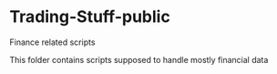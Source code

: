 # Trading-Stuff-public
Finance related scripts

This folder contains scripts supposed to handle mostly financial data
